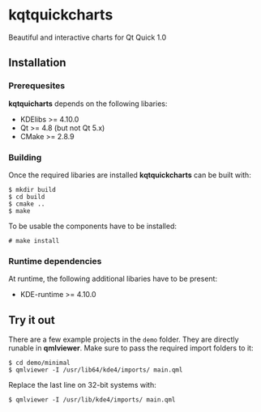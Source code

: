 kqtquickcharts
==============

Beautiful and interactive charts for Qt Quick 1.0

## Installation

### Prerequesites

**kqtquicharts** depends on the following libaries:

 * KDElibs >= 4.10.0
 * Qt >= 4.8 (but not Qt 5.x)
 * CMake >= 2.8.9

### Building

Once the required libaries are installed **kqtquickcharts** can be built with:

    $ mkdir build
    $ cd build
    $ cmake ..
    $ make

To be usable the components have to be installed:

    # make install

### Runtime dependencies

At runtime, the following additional libaries have to be present:

 * KDE-runtime >= 4.10.0

## Try it out

There are a few example projects in the `demo` folder. They are directly
runable in **qmlviewer**. Make sure to pass the required import folders
to it:

    $ cd demo/minimal
    $ qmlviewer -I /usr/lib64/kde4/imports/ main.qml

Replace the last line on 32-bit systems with:

    $ qmlviewer -I /usr/lib/kde4/imports/ main.qml
